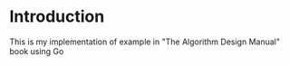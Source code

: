# Introduction

This is my implementation of example in "The Algorithm Design Manual" book using Go
